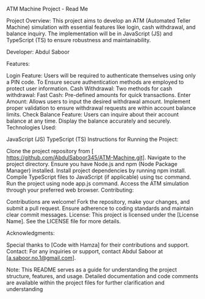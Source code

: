 ATM Machine Project - Read Me

Project Overview:
This project aims to develop an ATM (Automated Teller Machine) simulation with essential features like login, cash withdrawal, and balance inquiry. The implementation will be in JavaScript (JS) and TypeScript (TS) to ensure robustness and maintainability.

Developer:
Abdul Saboor

Features:

Login Feature:
Users will be required to authenticate themselves using only a PIN code.
To Ensure secure authentication methods are employed to protect user information.
Cash Withdrawal:
Two methods for cash withdrawal:
Fast Cash: Pre-defined amounts for quick transactions.
Enter Amount: Allows users to input the desired withdrawal amount.
Implement proper validation to ensure withdrawal requests are within account balance limits.
Check Balance Feature:
Users can inquire about their account balance at any time.
Display the balance accurately and securely.
Technologies Used:

JavaScript (JS)
TypeScript (TS)
Instructions for Running the Project:

Clone the project repository from [ https://github.com/AbdulSaboor345/ATM-Machine.git].
Navigate to the project directory.
Ensure you have Node.js and npm (Node Package Manager) installed.
Install project dependencies by running npm install.
Compile TypeScript files to JavaScript (if applicable) using tsc command.
Run the project using node app.js command.
Access the ATM simulation through your preferred web browser.
Contributing:

Contributions are welcome! Fork the repository, make your changes, and submit a pull request.
Ensure adherence to coding standards and maintain clear commit messages.
License:
This project is licensed under the [License Name]. See the LICENSE file for more details.

Acknowledgments:

Special thanks to [Code with Hamza] for their contributions and support.
Contact:
For any inquiries or support, contact Abdul Saboor at [a.saboor.no.1@gmail.com].

Note:
This README serves as a guide for understanding the project structure, features, and usage. Detailed documentation and code comments are available within the project files for further clarification and understanding
